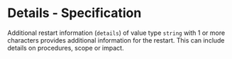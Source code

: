 # Details - Specification

Additional restart information (`details`) of value type `string` with 1 or more characters provides additional information for the restart.
This can include details on procedures, scope or impact.
